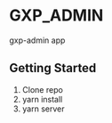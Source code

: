 GXP_ADMIN
=============================
gxp-admin app


## Getting Started

 1. Clone repo
 2. yarn install
 3. yarn server